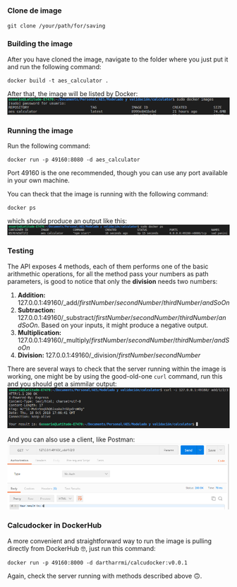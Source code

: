 ### Clone de image
```
git clone /your/path/for/saving
```

### Building the image
After you have cloned the image, navigate to the folder where you just put it and run the following command:
```
docker build -t aes_calculator .
```

After that, the image will be listed by Docker:
![docker images](https://github.com/dartharrmi/Calcudocker/blob/master/images/aes_calculator_1.png  "Image listed by Docker")

### Running the image
Run the following command:
```
docker run -p 49160:8080 -d aes_calculator
```
Port 49160 is the one recommended, though you can use any port available in your own machine.

You can theck that the image is running with the following command:
```
docker ps
```
which should produce an output like this:
![docker ps](https://github.com/dartharrmi/Calcudocker/blob/master/images/aes_calculator_2.png  "Docker image running")

### Testing
The API exposes 4 methods, each of them performs one of the basic arithmethic operations, for all the method pass your numbers as path parameters, is good to notice that only the <strong>division</strong> needs two numbers:
1. <strong>Addition: </strong> 127.0.0.1:49160/\_add/_firstNumber_/_secondNumber_/_thirdNumber_/_andSoOn_
1. <strong>Subtraction: </strong> 127.0.0.1:49160/\_substract/_firstNumber_/_secondNumber_/_thirdNumber_/_andSoOn_. Based on your inputs, it might produce a negative output.
1. <strong>Multiplication: </strong> 127.0.0.1:49160/\_multiply/_firstNumber_/_secondNumber_/_thirdNumber_/_andSoOn_
1. <strong>Division: </strong> 127.0.0.1:49160/\_division/_firstNumber_/_secondNumber_

There are several ways to check that the server running within the image is working, one might be by using the good-old-one `curl` command, run this and you should get a simmilar output:
![Addition](https://github.com/dartharrmi/Calcudocker/blob/master/images/aes_calculator_3.png  "Addition")

And you can also use a client, like Postman:
![Postman](https://github.com/dartharrmi/Calcudocker/blob/master/images/aes_calculator_4.png  "Postman")

### Calcudocker in DockerHub
A more convenient and straightforward way to run the image is pulling directly from DockerHub 🤓, just run this command:
```
docker run -p 49160:8000 -d dartharrmi/calcudocker:v0.0.1
```
Again, check the server running with methods described above 🙃.

